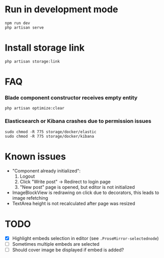# Run in development mode

```shell
npm run dev
php artisan serve
```

# Install storage link

```shell
php artisan storage:link
```

# FAQ

### Blade component constructor receives empty entity
```shell
php artisan optimize:clear
```

### Elasticsearch or Kibana crashes due to permission issues
```shell
sudo chmod -R 775 storage/docker/elastic
sudo chmod -R 775 storage/docker/kibana
```

# Known issues

- "Component already initialized":
    1. Logout
    2. Click "Write post" -> Redirect to login page
    3. "New post" page is opened, but editor is not initialized
- ImageBlockView is redrawing on click due to decorators, this leads to image refetching
- TextArea height is not recalculated after page was resized

# TODO

- [x] Highlight embeds selection in editor (see `.ProseMirror-selectednode`)
- [ ] Sometimes multiple embeds are selected
- [ ] Should cover image be displayed if embed is added?
